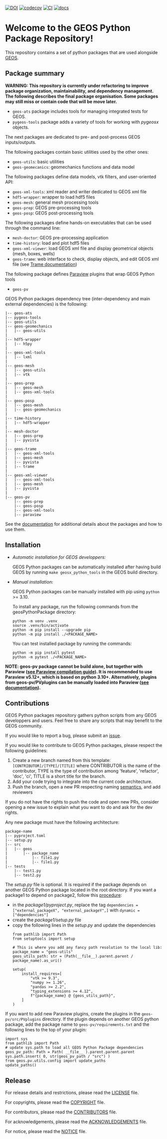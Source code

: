 [![DOI](https://zenodo.org/badge/131810578.svg)](https://zenodo.org/badge/latestdoi/131810578)
[![codecov](https://codecov.io/github/GEOS-DEV/geosPythonPackages/graph/badge.svg?token=0VTEHPQG58)](https://codecov.io/github/GEOS-DEV/geosPythonPackages)
[![CI](https://github.com/GEOS-DEV/GEOS/actions/workflows/ci_tests.yml/badge.svg)](https://github.com/GEOS-DEV/geosPythonPackages/actions?query=branch%3Adevelop)
[![docs](https://readthedocs.com/projects/geosx-geosx/badge/?version=latest)](https://geosx-geosx.readthedocs-hosted.com/projects/geosx-geospythonpackages/en/latest/)

Welcome to the GEOS Python Package Repository!
==============================================

This repository contains a set of python packages that are used alongside [GEOS](https://github.com/GEOS-DEV/GEOS).


Package summary
---------------

**WARNING: This repository is currently under refactoring to improve package organization, maintainability, and dependency management. The following describes the final package organisation. Some packages may still miss or contain code that will be move later.**

* `geos-ats` package includes tools for managing integrated tests for GEOS.
* `pygeos-tools` package adds a variety of tools for working with *pygeosx* objects.

The next packages are dedicated to pre- and post-process GEOS inputs/outputs. 

The following packages contain basic utilities used by the other ones:

* `geos-utils`: basic utilities
* `geos-geomecanics`: geomechanics functions and data model


The following packages define data models, vtk filters, and user-oriented API:

* `geos-xml-tools`: xml reader and writer dedicated to GEOS xml file
* `hdf5-wrapper`: wrapper to load hdf5 files
* `geos-mesh`: general mesh processing tools
* `geos-prep`: GEOS pre-processing tools
* `geos-posp`: GEOS post-processing tools


The following packages define hands-on executables that can be used through the command line:

* `mesh-doctor`: GEOS pre-processing application
* `time-history`: load and plot hdf5 files
* `geos-xml-viewer`: load GEOS xml file and display geometrical objects (mesh, boxes, wells)
* `geos-trame`: web interface to check, display objects, and edit GEOS xml file (see [Trame documentation](https://kitware.github.io/trame/guide/tutorial/))


The following package defines [Paraview](https://docs.paraview.org/) plugins that wrap GEOS Python tools

* `geos-pv`

GEOS Python packages dependency tree (inter-dependency and main external dependencies) is the following:

```
|-- geos-ats
|-- pygeos-tools
|-- geos-utils
|-- geos-geomechanics
|   |-- geos-utils
|
|-- hdf5-wrapper
|   |-- h5py
|
|-- geos-xml-tools
|   |-- lxml
|
|-- geos-mesh
|   |-- geos-utils
|   |-- vtk
|
|-- geos-prep
|   |-- geos-mesh
|   |-- geos-xml-tools
|
|-- geos-posp
|   |-- geos-mesh
|   |-- geos-geomechanics
|
|-- time-history
|   |-- hdf5-wrapper
|
|-- mesh-doctor
|   |-- geos-prep
|   |-- pyvista
|
|-- geos-trame
|   |-- geos-xml-tools
|   |-- geos-mesh
|   |-- pyvista
|   |-- trame
|
|-- geos-xml-viewer
|   |-- geos-xml-tools
|   |-- geos-mesh
|   |-- pyvista
|
|-- geos-pv
    |-- geos-prep
    |-- geos-posp
    |-- geos-xml-tools
    |-- paraview
```

See the [documentation](https://geosx-geosx.readthedocs-hosted.com/projects/geosx-geospythonpackages/en/latest/) for additional details about the packages and how to use them.


Installation
-------------

* *Automatic installation for GEOS developpers:*

  GEOS Python packages can be automatically installed after having build GEOS by running `make geosx_python_tools` in the GEOS build directory.

* *Manual installation:*

  GEOS Python packages can be manually installed with pip using `python` >= 3.10. 

    To install any package, run the following commands from the geosPythonPackage directory:

    ```
    python -m venv .venv
    source .venv/bin/activate
    python -m pip install --upgrade pip
    python -m pip install ./<PACKAGE_NAME>
    ```

    You can test installed package by running the commands:

    ```
    python -m pip install pytest
    python -m pytest ./<PACKAGE_NAME>
    ```

**NOTE: geos-pv package cannot be build alone, but together with Paraview ([see Paraview compilation guide](https://gitlab.kitware.com/paraview/paraview/-/blob/master/Documentation/dev/build.md)). It is recommended to use Paraview v5.12+, which is based on python 3.10+. Alternatively, plugins from geos-pv/PVplugins can be manually loaded into Paraview ([see documentation](https://docs.paraview.org/en/latest/ReferenceManual/pythonProgrammableFilter.html#python-algorithm)).**


Contributions
-------------

GEOS Python packages repository gathers python scripts from any GEOS developpers and users. Feel free to share any scripts that may benefit to the GEOS community.

If you would like to report a bug, please submit an [issue](https://github.com/GEOS-DEV/geosPythonPackages/issues/new). 

If you would like to contribute to GEOS Python packages, please respect the following guidelines:

1. Create a new branch named from this template: `[CONTRIBUTOR]/[TYPE]/[TITLE]` where CONTRIBUTOR is the name of the contributor, TYPE is the type of contribution among 'feature', 'refactor', 'doc', 'ci', TITLE is a short title for the branch.
1. Add your code trying to integrate into the current code architecture.
1. Push the branch, open a new PR respecting naming [semantics](https://gist.github.com/joshbuchea/6f47e86d2510bce28f8e7f42ae84c716), and add reviewers

If you do not have the rights to push the code and open new PRs, consider opening a new issue to explain what you want to do and ask for the dev rights.

Any new package must have the following architecture:

```
package-name
|-- pyproject.toml
|-- setup.py
|-- src
|   |-- geos
|       |-- package_name
|           |-- file1.py
|           |-- file1.py
|-- tests
    |-- test1.py
    |-- test2.py
```

The *setup.py* file is optional. It is required if the package depends on another GEOS Python package located in the root directory. If you want a package1 to depend on package2, follow this [procedure](https://stackoverflow.com/questions/75159453/specifying-local-relative-dependency-in-pyproject-toml):

* in the *package1/pyproject.py*, replace the tag `dependencies = ["external_packageX", "external_packageY",]` with `dynamic = ["dependencies"]`
* create the *package1/setup.py* file
* copy the following lines in the *setup.py* and update the dependencies
  ```
  from pathlib import Path
  from setuptools import setup

  # This is where you add any fancy path resolution to the local lib:
  package_name = "geos-utils"
  geos_utils_path: str = (Path(__file__).parent.parent / package_name).as_uri()

  setup(
      install_requires=[
          "vtk >= 9.3",
          "numpy >= 1.26",
          "pandas >= 2.2",
          "typing_extensions >= 4.12",
          f"{package_name} @ {geos_utils_path}",
      ]
  )
  ```

If you want to add new Paraview plugins, create the plugins in the `geos-pv/src/PVplugins` directory. 
If the plugin depends on another GEOS python package, add the package name to `geos-pv/requirements.txt` and the following lines to the top of your plugin:

```
import sys
from pathlib import Path
# update sys.path to load all GEOS Python Package dependencies
geos_pv_path: Path = Path( __file__ ).parent.parent.parent
sys.path.insert( 0, str(geos_pv_path / "src") )
from geos.pv.utils.config import update_paths
update_paths()
```


Release
-------

For release details and restrictions, please read the [LICENSE](https://github.com/GEOS-DEV/GEOS/blob/develop/LICENSE) file.

For copyrights, please read the [COPYRIGHT](https://github.com/GEOS-DEV/GEOS/blob/develop/COPYRIGHT ) file.

For contributors, please read the [CONTRIBUTORS](https://github.com/GEOS-DEV/GEOS/blob/develop/CONTRIBUTORS ) file.

For acknowledgements, please read the [ACKNOWLEDGEMENTS](https://github.com/GEOS-DEV/GEOS/blob/develop/ACKNOWLEDGEMENTS ) file.

For notice, please read the [NOTICE](https://github.com/GEOS-DEV/GEOS/blob/develop/NOTICE ) file.
